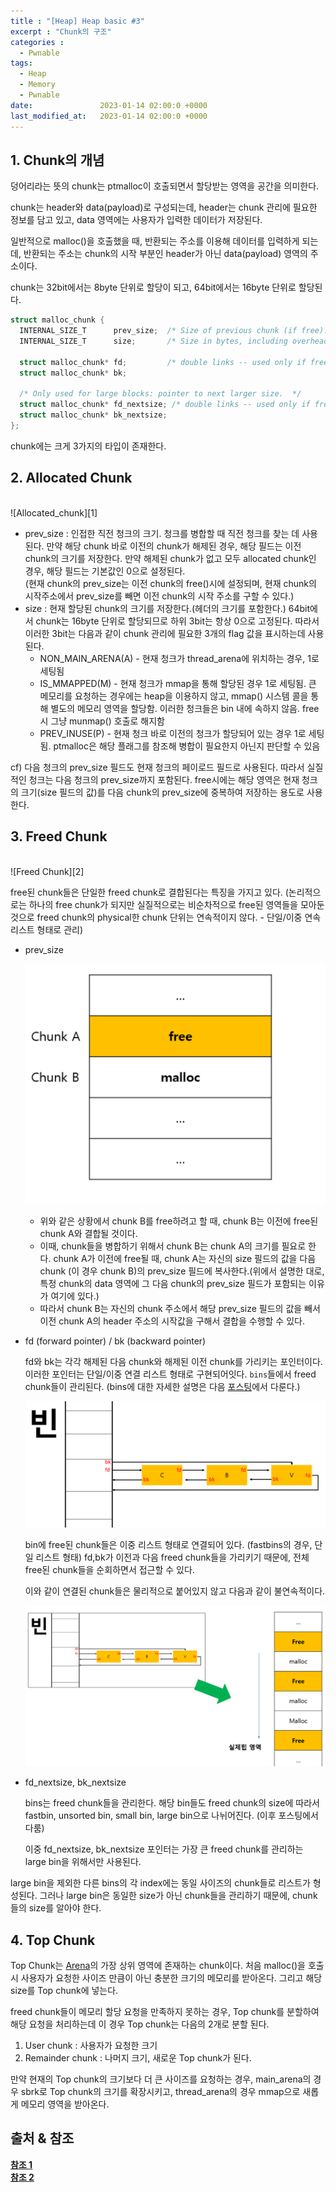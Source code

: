 ```yaml
---
title : "[Heap] Heap basic #3"
excerpt : "Chunk의 구조"
categories :
  - Pwnable
tags:
  - Heap
  - Memory
  - Pwnable
date:               2023-01-14 02:00:0 +0000
last_modified_at:   2023-01-14 02:00:0 +0000
---
```


## 1. Chunk의 개념
덩어리라는 뜻의 chunk는 ptmalloc이 호출되면서 할당받는 영역을 공간을 의미한다.

chunk는 header와 data(payload)로 구성되는데, header는 chunk 관리에 필요한 정보를 담고 있고, data 영역에는 사용자가 입력한 데이터가 저장된다.

일반적으로 malloc()을 호출했을 때, 반환되는 주소를 이용해 데이터를 입력하게 되는데, 반환되는 주소는 chunk의 시작 부분인 header가 아닌 data(payload) 영역의 주소이다. 

chunk는 32bit에서는 8byte 단위로 할당이 되고, 64bit에서는 16byte 단위로 할당된다.

```c
struct malloc_chunk {
  INTERNAL_SIZE_T      prev_size;  /* Size of previous chunk (if free).  */
  INTERNAL_SIZE_T      size;       /* Size in bytes, including overhead. */

  struct malloc_chunk* fd;         /* double links -- used only if free. */
  struct malloc_chunk* bk;

  /* Only used for large blocks: pointer to next larger size.  */
  struct malloc_chunk* fd_nextsize; /* double links -- used only if free. */
  struct malloc_chunk* bk_nextsize;
};
```

chunk에는 크게 3가지의 타입이 존재한다.

## 2. Allocated Chunk 
<br>
![Allocated_chunk][1]

- prev_size : 인접한 직전 청크의 크기. 청크를 병합할 때 직전 청크를 찾는 데 사용된다. 만약 해당 chunk 바로 이전의 chunk가 해제된 경우, 해당 필드는 이전 chunk의 크기를 저장한다. 만약 해제된 chunk가 없고 모두 allocated chunk인 경우, 해당 필드는 기본값인 0으로 설정된다.
<br>(현재 chunk의 prev_size는 이전 chunk의 free()시에 설정되며, 현재 chunk의 시작주소에서 prev_size를 빼면 이전 chunk의 시작 주소를 구할 수 있다.)
- size : 현재 할당된 chunk의 크기를 저장한다.(헤더의 크기를 포함한다.) 64bit에서 chunk는 16byte 단위로 할당되므로 하위 3bit는 항상 0으로 고정된다. 따라서 이러한 3bit는 다음과 같이 chunk 관리에 필요한 3개의 flag 값을 표시하는데 사용된다.
  - NON_MAIN_ARENA(A) - 현재 청크가 thread_arena에 위치하는 경우, 1로 세팅됨
  - IS_MMAPPED(M) - 현재 청크가 mmap을 통해 할당된 경우 1로 세팅됨. 큰 메모리를 요청하는 경우에는 heap을 이용하지 않고, mmap() 시스템 콜을 통해 별도의 메모리 영역을 할당함. 이러한 청크들은 bin 내에 속하지 않음. free시 그냥 munmap() 호출로 해지함
  - PREV_INUSE(P) - 현재 청크 바로 이전의 청크가 할당되어 있는 경우 1로 세팅됨. ptmalloc은 해당 플래그를 참조해 병합이 필요한지 아닌지 판단할 수 있음

cf) 다음 청크의 prev_size 필드도 현재 청크의 페이로드 필드로 사용된다. 따라서 실질적인 청크는 다음 청크의 prev_size까지 포함된다. free시에는 해당 영역은 현재 청크의 크기(size 필드의 값)를 다음 chunk의 prev_size에 중복하여 저장하는 용도로 사용한다.

## 3. Freed Chunk
<br>
![Freed Chunk][2]
<br>

free된 chunk들은 단일한 freed chunk로 결합된다는 특징을 가지고 있다. (논리적으로는 하나의 free chunk가 되지만 실질적으로는 비순차적으로 free된 영역들을 모아둔 것으로 freed chunk의 physical한 chunk 단위는 연속적이지 않다. - 단일/이중 연속 리스트 형태로 관리)

- prev_size 
  
  ![boundary_tags][3]
  - 위와 같은 상황에서 chunk B를 free하려고 할 때, chunk B는 이전에 free된 chunk A와 결합될 것이다.
  - 이때, chunk들을 병합하기 위해서 chunk B는 chunk A의 크기를 필요로 한다. chunk A가 이전에 free될 때, chunk A는 자신의 size 필드의 값을 다음 chunk (이 경우 chunk B)의 prev_size 필드에 복사한다.(위에서 설명한 대로, 특정 chunk의 data 영역에 그 다음 chunk의 prev_size 필드가 포함되는 이유가 여기에 있다.)
  - 따라서 chunk B는 자신의 chunk 주소에서 해당 prev_size 필드의 값을 빼서 이전 chunk A의 header 주소의 시작값을 구해서 결합을 수행할 수 있다. 

- fd (forward pointer) / bk (backward pointer)

  fd와 bk는 각각 해제된 다음 chunk와 해제된 이전 chunk를 가리키는 포인터이다. 이러한 포인터는 단일/이중 연결 리스트 형태로 구현되어잇다. `bins`들에서 freed chunk들이 관리된다. (bins에 대한 자세한 설명은 다음 [포스팅][7]에서 다룬다.)

  ![bins_1][4]

  bin에 free된 chunk들은 이중 리스트 형태로 연결되어 있다. (fastbins의 경우, 단일 리스트 형태)
  fd,bk가 이전과 다음 freed chunk들을 가리키기 때문에, 전체 free된 chunk들을 순회하면서 접근할 수 있다. 

  이와 같이 연결된 chunk들은 물리적으로 붙어있지 않고 다음과 같이 불연속적이다. 
  
  ![bins_2][5]

- fd_nextsize, bk_nextsize

  bins는 freed chunk들을 관리한다. 해당 bin들도 freed chunk의 size에 따라서 fastbin, unsorted bin, small bin, large bin으로 나뉘어진다. (이후 포스팅에서 다룸) 

  이중 fd_nextsize, bk_nextsize 포인터는 가장 큰 freed chunk를 관리하는 large bin을 위해서만 사용된다.

 large bin을 제외한 다른 bins의 각 index에는 동일 사이즈의 chunk들로 리스트가 형성된다. 그러나 large bin은 동일한 size가 아닌 chunk들을 관리하기 때문에, chunk들의 size를 알아야 한다.



## 4. Top Chunk

Top Chunk는 [Arena][6]의 가장 상위 영역에 존재하는 chunk이다. 처음 malloc()을 호출 시 사용자가 요청한 사이즈 만큼이 아닌 충분한 크기의 메모리를 받아온다. 그리고 해당 size를 Top chunk에 넣는다.

freed chunk들이 메모리 할당 요청을 만족하지 못하는 경우, Top chunk를 분할하여 해당 요청을 처리하는데 이 경우 Top chunk는 다음의 2개로 분할 된다.
1. User chunk : 사용자가 요청한 크기
2. Remainder chunk : 나머지 크기, 새로운 Top chunk가 된다. 

만약 현재의 Top chunk의 크기보다 더 큰 사이즈를 요청하는 경우, main_arena의 경우 sbrk로 Top chunk의 크기를 확장시키고, thread_arena의 경우 mmap으로 새롭게 메모리 영역을 받아온다.


## 출처 & 참조
[**참조 1**](https://jeongzero.oopy.io/b7a95ad0-a76b-4cb9-a431-7f2a5cd95258)<br>
[**참조 2**](https://dreamhack.io)


[1]: ../../assets/images/pwnable/allocated_chunk.png
[2]: ../../assets/images/pwnable/freed_chunk.png
[3]: ../../assets/images/pwnable/boundary_tag.png
[4]: ../../assets/images/pwnable/bin_1.png
[5]: ../../assets/images/pwnable/bin_2.png

[6]: /pwnable/Heap-arena/
[7]: /pwnable/Heap-bins/